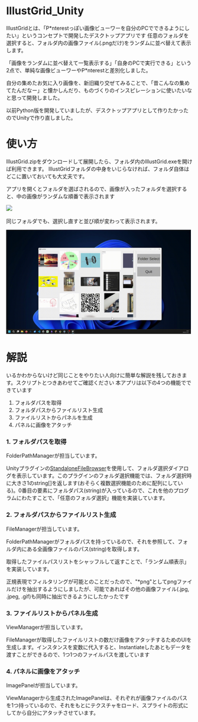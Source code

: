 # IllustGrid_Unity
IllustGridとは、「P\*nterestっぽい画像ビューワーを自分のPCでできるようにしたい」というコンセプトで開発したデスクトップアプリです
任意のフォルダを選択すると、フォルダ内の画像ファイル(.pngだけ)をランダムに並べ替えて表示します。

「画像をランダムに並べ替えて一覧表示する」「自身のPCで実行できる」という2点で、単純な画像ビューワーやP\*nterestと差別化しました。

自分の集めたお気に入り画像を、新旧織り交ぜてみることで、「昔こんなの集めてたんだなー」と懐かしんだり、ものづくりのインスピレーションに使いたいなと思って開発しました。

以前Python版を開発していましたが、デスクトップアプリとして作りたかったのでUnityで作り直しました。

# 使い方
IllustGrid.zipをダウンロードして展開したら、フォルダ内のIllustGrid.exeを開けば利用できます。
IllustGridフォルダの中身をいじらなければ、フォルダ自体はどこに置いておいても大丈夫です。

アプリを開くとフォルダを選ばされるので、画像が入ったフォルダを選択すると、中の画像がランダムな順番で表示されます

<img src="MarkDown/illustgrid_demo1.gif" width = 500>


同じフォルダでも、選択し直すと並び順が変わって表示されます。

<img src="MarkDown/illustgrid_demo2.gif" width = 500>

# 解説
いるかわからないけど同じことをやりたい人向けに簡単な解説を残しておきます。スクリプトとつきあわせてご確認ください
本アプリは以下の4つの機能でできています

1. フォルダパスを取得
2. フォルダパスからファイルリスト生成
3. ファイルリストからパネルを生成
4. パネルに画像をアタッチ

### 1. フォルダパスを取得
FolderPathManagerが担当しています。

Unityプラグインの[StandaloneFileBrowser](https://github.com/gkngkc/UnityStandaloneFileBrowser)を使用して、フォルダ選択ダイアログを表示しています。このプラグインのフォルダ選択機能では、フォルダ選択時に大きさ1のstring[]を返します(おそらく複数選択機能のために配列にしている)。0番目の要素にフォルダパス(string)が入っているので、これを他のプログラムにわたすことで、「任意のフォルダ選択」機能を実装しています。

### 2. フォルダパスからファイルリスト生成
FileManagerが担当しています。

FolderPathManagerがフォルダパスを持っているので、それを参照して、フォルダ内にある全画像ファイルのパス(string)を取得します。

取得したファイルパスリストをシャッフルして返すことで、「ランダム順表示」を実装しています。

正規表現でフィルタリングが可能とのことだったので、"*png"としてpngファイルだけを抽出するようにしましたが、可能であればその他の画像ファイル(.jpg, .jpeg, .gif)も同時に抽出できるようにしたかったです


### 3. ファイルリストからパネル生成
ViewManagerが担当しています。

FileManagerが取得したファイルリストの数だけ画像をアタッチするためのUIを生成します。インスタンスを変数に代入すると、Instantiateしたあともデータを渡すことができるので、1つ1つのファイルパスを渡しています

### 4. パネルに画像をアタッチ
ImagePanelが担当しています。

ViewManagerから生成されたImagePanelは、それぞれが画像ファイルのパスを1つ持っているので、それをもとにテクスチャをロード、スプライトの形式にしてから自分にアタッチさせています。
